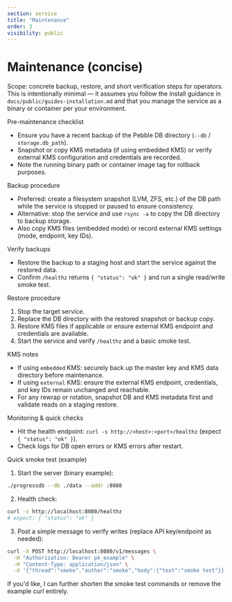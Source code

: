 ```yaml
---
section: service
title: "Maintenance"
order: 3
visibility: public
---
```


# Maintenance (concise)

Scope: concrete backup, restore, and short verification steps for operators. This is intentionally minimal — it assumes you follow the install guidance in `docs/public/guides-installation.md` and that you manage the service as a binary or container per your environment.

Pre-maintenance checklist

- Ensure you have a recent backup of the Pebble DB directory (`--db` / `storage.db_path`).
- Snapshot or copy KMS metadata (if using embedded KMS) or verify external KMS configuration and credentials are recorded.
- Note the running binary path or container image tag for rollback purposes.

Backup procedure

- Preferred: create a filesystem snapshot (LVM, ZFS, etc.) of the DB path while the service is stopped or paused to ensure consistency.
- Alternative: stop the service and use `rsync -a` to copy the DB directory to backup storage.
- Also copy KMS files (embedded mode) or record external KMS settings (mode, endpoint, key IDs).

Verify backups

- Restore the backup to a staging host and start the service against the restored data.
- Confirm `/healthz` returns `{ "status": "ok" }` and run a single read/write smoke test.

Restore procedure

1. Stop the target service.
2. Replace the DB directory with the restored snapshot or backup copy.
3. Restore KMS files if applicable or ensure external KMS endpoint and credentials are available.
4. Start the service and verify `/healthz` and a basic smoke test.

KMS notes

- If using `embedded` KMS: securely back up the master key and KMS data directory before maintenance.
- If using `external` KMS: ensure the external KMS endpoint, credentials, and key IDs remain unchanged and reachable.
- For any rewrap or rotation, snapshot DB and KMS metadata first and validate reads on a staging restore.

Monitoring & quick checks

- Hit the health endpoint: `curl -s http://<host>:<port>/healthz` (expect `{ "status": "ok" }`).
- Check logs for DB open errors or KMS errors after restart.

Quick smoke test (example)

1. Start the server (binary example):

```sh
./progressdb --db ./data --addr :8080
```

2. Health check:

```sh
curl -s http://localhost:8080/healthz
# expect: { "status": "ok" }
```

3. Post a simple message to verify writes (replace API key/endpoint as needed):

```sh
curl -X POST http://localhost:8080/v1/messages \
  -H "Authorization: Bearer pk_example" \
  -H "Content-Type: application/json" \
  -d '{"thread":"smoke","author":"smoke","body":{"text":"smoke test"}}'
```

If you'd like, I can further shorten the smoke test commands or remove the example curl entirely.
